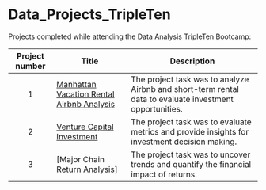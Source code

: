 # Data_Projects_TripleTen
Projects completed while attending the Data Analysis TripleTen Bootcamp:


| Project number | Title | Description |
| :-----------: | ----------- |----------- |
| 1 | [Manhattan Vacation Rental Airbnb Analysis](https://github.com/rezangeles/Manhattan-Vacation-Rentals---Investment-Analysis-Airbnb-) | The project task was to analyze Airbnb and short-term rental data to evaluate investment opportunities. |
| 2 | [Venture Capital Investment](https://github.com/rezangeles/-Venture-Capital-VC-Investment-Analysis-Data-Driven-Insights-for-Smarter-Decisions) | The project task was to evaluate metrics and provide insights for investment decision making.  |
| 3 | [Major Chain Return Analysis] | The project task was to uncover trends and quantify the financial impact of returns. |
